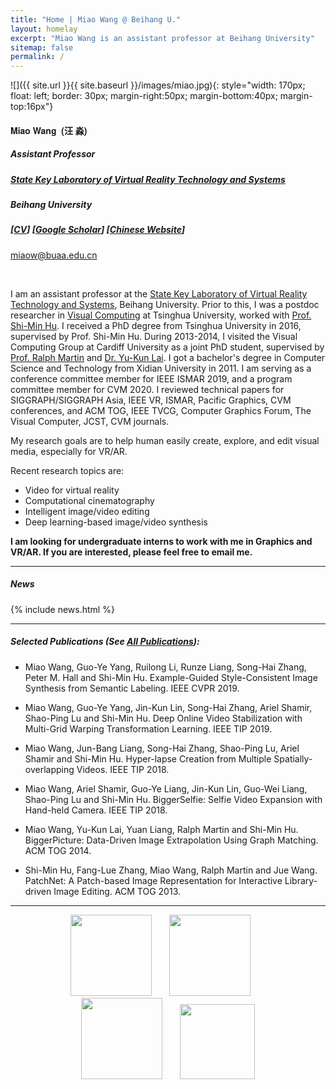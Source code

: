 ```yaml
---
title: "Home | Miao Wang @ Beihang U."
layout: homelay
excerpt: "Miao Wang is an assistant professor at Beihang University"
sitemap: false
permalink: /
---
```


<!-- <center>
<figure>
    
  <img src="{{ site.url }}{{ site.baseurl }}/images/miaocircle.png" style="width: 180px">

</figure>
</center>
<br/> -->

<!-- ***
**I will join the Key State Laboratory of Virtual Reality and Systems, Beihang University in Oct. 2018.**

*** -->

![]({{ site.url }}{{ site.baseurl }}/images/miao.jpg){: style="width: 170px; float: left; border: 30px; margin-right:50px; margin-bottom:40px; margin-top:16px"}

<!-- ###  **Miao Wang** -->

<div><h4 style="font-family: 'Alegreya SC', Helvetica Neue, Source Sans Pro,Arial"><b>Miao Wang &nbsp;(汪 淼)</b></h4> </div>

##### Assistant Professor 

##### [State Key Laboratory of Virtual Reality Technology and Systems](http://vrlab.buaa.edu.cn)

<!-- ##### School of Computer Science and Engineering -->

##### Beihang University

##### [[CV](http://miaowang.me/CV.pdf)] [[Google Scholar](https://scholar.google.com/citations?user=BaOhbFsAAAAJ&hl=en)] [[Chinese Website](http://shi.buaa.edu.cn/wangmiao/zh_CN/index.htm)]


[miaow@buaa.edu.cn](mailto:miaow@buaa.edu.cn)  

<!-- ##### Office: Room G-703, New Main Building, Beihang University -->


<!-- [[中文主页](https://scholar.google.com/citations?user=AAwLfKUAAAAJ&hl=en)]  -->



<!-- ##### *Assistant Professor*

##### *Visual Computing Group.

##### *Key State Laboratory of Virtual Reality and Systems*

##### *Beihang University* -->

<br>


<!-- <p style="color:red">Our team is looking for passionate PhD students, master students and undergraduate intern students to do research in virtual reality, computer graphics and computer vision. If interested, [please feel free to send me an email with your resume.](mailto:miaowang.me@gmail.com)</p> -->

<!-- **北航虚拟现实技术与系统国家重点实验室可视媒体计算团队（胡事民教授团队）招收博士研究生、硕士研究生和北航有志于学术研究的优秀本科实习学生。研究课题包括：虚拟现实、计算机图形学和计算机视觉，请访问链接[关于招生]({{ site.url }}{{ site.baseurl }}/misc)查阅详细信息。** -->




I am an assistant professor at the [State Key Laboratory of Virtual Reality Technology and Systems](http://vrlab.buaa.edu.cn), Beihang University. Prior to this, I was a postdoc researcher in [Visual Computing](http://cg.cs.tsinghua.edu.cn)  at Tsinghua University, worked with [Prof. Shi-Min Hu](http://cg.cs.tsinghua.edu.cn/prof_hu.htm). I received a PhD degree from Tsinghua University in 2016, supervised by Prof. Shi-Min Hu. During 2013-2014, I visited the Visual Computing Group at Cardiff University as a joint PhD student, supervised by [Prof. Ralph Martin](https://www.cardiff.ac.uk/people/view/118143-martin-ralph) and [Dr. Yu-Kun Lai](https://users.cs.cf.ac.uk/Yukun.Lai/). I got a bachelor's degree in Computer Science and Technology from Xidian University in 2011. I am serving as a conference committee member for IEEE ISMAR 2019, and a program committee member for CVM 2020. I reviewed technical papers for SIGGRAPH/SIGGRAPH Asia, IEEE VR, ISMAR, Pacific Graphics, CVM conferences, and ACM TOG, IEEE TVCG, Computer Graphics Forum, The Visual Computer, JCST, CVM journals.

My research goals are to help human easily create, explore, and edit visual media, especially for VR/AR. 

Recent research topics are:

* Video for virtual reality
* Computational cinematography
* Intelligent image/video editing
* Deep learning-based image/video synthesis


 **I am looking for undergraduate interns to work with me in Graphics and VR/AR. If you are interested, please feel free to email me.**

***

##### **News** 

{% include news.html %}

***

##### **Selected Publications** (See [All Publications](http://miaowang.me/publications)):


<!-- +  Miao Wang, Guo-Wei Yang, Shi-Min Hu, Shing-Tung Yau and Ariel Shamir. Write-A-Video: Computational Video Montage for Themed Text. ACM TOG 2019, to appear. -->


+  Miao Wang, Guo-Ye Yang, Ruilong Li, Runze Liang, Song-Hai Zhang, Peter M. Hall and Shi-Min Hu. Example-Guided Style-Consistent Image Synthesis from Semantic Labeling. IEEE CVPR 2019.


+  Miao Wang, Guo-Ye Yang, Jin-Kun Lin, Song-Hai Zhang, Ariel Shamir, Shao-Ping Lu and Shi-Min Hu. Deep Online Video Stabilization with Multi-Grid Warping Transformation Learning. IEEE TIP 2019.

+  Miao Wang, Jun-Bang Liang, Song-Hai Zhang, Shao-Ping Lu, Ariel Shamir and Shi-Min Hu. Hyper-lapse Creation from Multiple Spatially-overlapping Videos. IEEE TIP 2018.

+  Miao Wang, Ariel Shamir, Guo-Ye Liang, Jin-Kun Lin, Guo-Wei Liang, Shao-Ping Lu and Shi-Min Hu. BiggerSelfie: Selfie Video Expansion with Hand-held Camera. IEEE TIP 2018.

+  Miao Wang, Yu-Kun Lai, Yuan Liang, Ralph Martin and Shi-Min Hu. BiggerPicture: Data-Driven Image Extrapolation Using Graph Matching. ACM TOG 2014.

+ Shi-Min Hu, Fang-Lue Zhang, Miao Wang, Ralph Martin and Jue Wang. PatchNet: A Patch-based Image Representation for Interactive Library-driven Image Editing. ACM TOG 2013.

***

<!-- **Selected awards**:

+ ###### Science and Technology Progress Award, Chinese Institute of Electronics, 2017
+ ###### Best Paper Honorable Mention Award, CVM 2016, Cardiff, UK.

*** -->









<!-- **I am looking for passionate Master students (full time) and Undergraduate students (intern) to work with me** [(more info)]({{ site.url }}{{ site.baseurl }}/vacancies) **!** -->
 
 
<!-- <p style="text-align:center;">Institutions where I have studied or worked:</p> -->
<!-- <figure class="fourth" style="text-align:center;">
  <img src="{{ site.url }}{{ site.baseurl }}/images/vrlab_logo.jpg" style="width: 500px">
</figure>
 -->
<!-- <p style="text-align:center;">Institutions where I have studied or worked:</p> -->
<figure class="fourth" style="text-align:center;">
  <img src="{{ site.url }}{{ site.baseurl }}/images/beihang_logo.jpg" style="width: 130px">&nbsp;&nbsp;&nbsp;&nbsp;&nbsp;&nbsp;
  <img src="{{ site.url }}{{ site.baseurl }}/images/tsinghua_logo.png" style="width: 130px">&nbsp;&nbsp;&nbsp;&nbsp;&nbsp;&nbsp;
  <img src="{{ site.url }}{{ site.baseurl }}/images/xidian_logo.jpg" style="width: 130px">&nbsp;&nbsp;&nbsp;&nbsp;&nbsp;&nbsp;
  <img src="{{ site.url }}{{ site.baseurl }}/images/cardiff_logo.jpg" style="width: 120px">
</figure>








